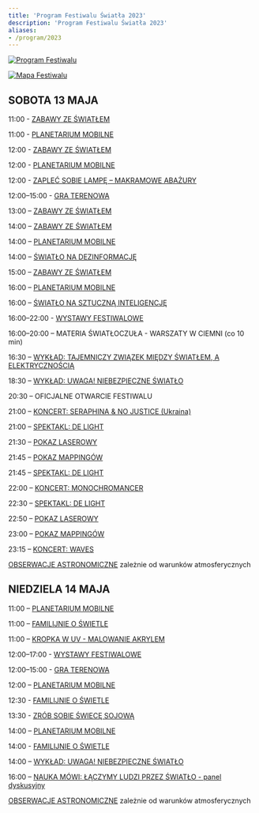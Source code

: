 ```yaml
---
title: 'Program Festiwalu Światła 2023'
description: 'Program Festiwalu Światła 2023'
aliases:
- /program/2023
---
```


[![Program Festiwalu](/images/program/program-2023.png)](/images/program/program-2023.png)

[![Mapa Festiwalu](/images/program/mapa-2023.png)](/images/program/mapa-2023.png)

## SOBOTA 13 MAJA


11:00 - [ZABAWY ZE ŚWIATŁEM](/warsztaty/zabawy_ze_swiatlem)

11:00 - [PLANETARIUM MOBILNE](/warsztaty/planetarium_mobilne)

12:00 - [ZABAWY ZE ŚWIATŁEM](/warsztaty/zabawy_ze_swiatlem)

12:00 - [PLANETARIUM MOBILNE](/warsztaty/planetarium_mobilne)

12:00 - [ZAPLEĆ SOBIE LAMPĘ – MAKRAMOWE ABAŻURY](/warsztaty/zaplec_sobie_lampe)

12:00–15:00 - [GRA TERENOWA](/warsztaty/gra-terenowa)

13:00 – [ZABAWY ZE ŚWIATŁEM](/warsztaty/zabawy_ze_swiatlem)

14:00 – [ZABAWY ZE ŚWIATŁEM](/warsztaty/zabawy_ze_swiatlem)

14:00 – [PLANETARIUM MOBILNE](/warsztaty/planetarium_mobilne)

14:00 – [ŚWIATŁO NA DEZINFORMACJĘ](/warsztaty/swiatlo_na_dezinformacje)

15:00 – [ZABAWY ZE ŚWIATŁEM](/warsztaty/zabawy_ze_swiatlem)

16:00 – [PLANETARIUM MOBILNE](/warsztaty/planetarium_mobilne)

16:00 – [ŚWIATŁO NA SZTUCZNĄ INTELIGENCJĘ](/warsztaty/swiatlo_na_ai)

16:00–22:00 - [WYSTAWY FESTIWALOWE](/wystawy)

16:00–20:00  – MATERIA ŚWIATŁOCZUŁA - WARSZATY W CIEMNI (co 10 min)

16:30 – [WYKŁAD: TAJEMNICZY ZWIĄZEK MIĘDZY ŚWIATŁEM, A ELEKTRYCZNOŚCIĄ](/pokazy/wyklad-tajemniczy-zwiazek)

18:30 – [WYKŁAD: UWAGA! NIEBEZPIECZNE ŚWIATŁO](/pokazy/wyklad-uwaga-swiatlo)

20:30 – OFICJALNE OTWARCIE FESTIWALU

21:00 – [KONCERT: SERAPHINA & NO JUSTICE (Ukraina)](/pokazy/koncert-seraphina)

21:00 – [SPEKTAKL: DE LIGHT](/pokazy/spektakl)

21:30 – [POKAZ LASEROWY](/pokazy/pokazy-laserowe)

21:45 – [POKAZ MAPPINGÓW](/pokazy/mappingi)

21:45 – [SPEKTAKL: DE LIGHT](/pokazy/spektakl)

22:00 – [KONCERT: MONOCHROMANCER](/pokazy/koncert-monochromancer)

22:30 – [SPEKTAKL: DE LIGHT](/pokazy/spektakl)

22:50 – [POKAZ LASEROWY](/pokazy/pokazy-laserowe)

23:00 – [POKAZ MAPPINGÓW](/pokazy/mappingi)

23:15 – [KONCERT: WAVES](/pokazy/koncert-waves)

[OBSERWACJE ASTRONOMICZNE](/warsztaty/obserwacje_astronomiczne) zależnie od warunków atmosferycznych 



## NIEDZIELA 14 MAJA

11:00 – [PLANETARIUM MOBILNE](/warsztaty/planetarium_mobilne)

11:00 – [FAMILIJNIE O ŚWIETLE](/warsztaty/familijnie_o_swietle)

11:00 – [KROPKA W UV - MALOWANIE AKRYLEM](/warsztaty/kropka-uv)

12:00–17:00 - [WYSTAWY FESTIWALOWE](/wystawy)

12:00–15:00 - [GRA TERENOWA](/warsztaty/gra-terenowa)

12:00 – [PLANETARIUM MOBILNE](/warsztaty/planetarium_mobilne)

12:30 - [FAMILIJNIE O ŚWIETLE](/warsztaty/familijnie_o_swietle)

13:30 - [ZRÓB SOBIE ŚWIECĘ SOJOWĄ](/warsztaty/zrob_sobie_swiece)

14:00 – [PLANETARIUM MOBILNE](/warsztaty/planetarium_mobilne)

14:00 - [FAMILIJNIE O ŚWIETLE](/warsztaty/familijnie_o_swietle)

14:00 – [WYKŁAD: UWAGA! NIEBEZPIECZNE ŚWIATŁO](/pokazy/wyklad-uwaga-swiatlo)

16:00 – [NAUKA MÓWI: ŁĄCZYMY LUDZI PRZEZ ŚWIATŁO - panel dyskusyjny](/pokazy/panel-dyskusyjny)

[OBSERWACJE ASTRONOMICZNE](/warsztaty/obserwacje_astronomiczne) zależnie od warunków atmosferycznych 
